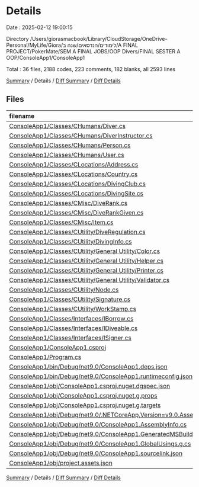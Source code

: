 # Details

Date : 2025-02-12 19:00:15

Directory /Users/giorasmacbook/Library/CloudStorage/OneDrive-Personal/MyLife/Giora/לימודים/הנדסאים/שנה ב/A FINAL PROJECT/PokerMate/SEM A FINAL JOBS/OOP Divers/FINAL SESTER A OOP/ConsoleApp1/ConsoleApp1

Total : 36 files,  2188 codes, 223 comments, 182 blanks, all 2593 lines

[Summary](results.md) / Details / [Diff Summary](diff.md) / [Diff Details](diff-details.md)

## Files
| filename | language | code | comment | blank | total |
| :--- | :--- | ---: | ---: | ---: | ---: |
| [ConsoleApp1/Classes/CHumans/Diver.cs](/ConsoleApp1/Classes/CHumans/Diver.cs) | C# | 133 | 17 | 9 | 159 |
| [ConsoleApp1/Classes/CHumans/DiverInstructor.cs](/ConsoleApp1/Classes/CHumans/DiverInstructor.cs) | C# | 44 | 7 | 5 | 56 |
| [ConsoleApp1/Classes/CHumans/Person.cs](/ConsoleApp1/Classes/CHumans/Person.cs) | C# | 132 | 10 | 25 | 167 |
| [ConsoleApp1/Classes/CHumans/User.cs](/ConsoleApp1/Classes/CHumans/User.cs) | C# | 36 | 4 | 6 | 46 |
| [ConsoleApp1/Classes/CLocations/Address.cs](/ConsoleApp1/Classes/CLocations/Address.cs) | C# | 66 | 3 | 2 | 71 |
| [ConsoleApp1/Classes/CLocations/Country.cs](/ConsoleApp1/Classes/CLocations/Country.cs) | C# | 41 | 3 | 5 | 49 |
| [ConsoleApp1/Classes/CLocations/DivingClub.cs](/ConsoleApp1/Classes/CLocations/DivingClub.cs) | C# | 133 | 7 | 11 | 151 |
| [ConsoleApp1/Classes/CLocations/DivingSite.cs](/ConsoleApp1/Classes/CLocations/DivingSite.cs) | C# | 67 | 4 | 4 | 75 |
| [ConsoleApp1/Classes/CMisc/DiveRank.cs](/ConsoleApp1/Classes/CMisc/DiveRank.cs) | C# | 46 | 4 | 4 | 54 |
| [ConsoleApp1/Classes/CMisc/DiveRankGiven.cs](/ConsoleApp1/Classes/CMisc/DiveRankGiven.cs) | C# | 36 | 5 | 4 | 45 |
| [ConsoleApp1/Classes/CMisc/Item.cs](/ConsoleApp1/Classes/CMisc/Item.cs) | C# | 64 | 5 | 3 | 72 |
| [ConsoleApp1/Classes/CUtility/DiveRegulation.cs](/ConsoleApp1/Classes/CUtility/DiveRegulation.cs) | C# | 49 | 7 | 4 | 60 |
| [ConsoleApp1/Classes/CUtility/DivingInfo.cs](/ConsoleApp1/Classes/CUtility/DivingInfo.cs) | C# | 161 | 14 | 8 | 183 |
| [ConsoleApp1/Classes/CUtility/General Utility/Color.cs](/ConsoleApp1/Classes/CUtility/General%20Utility/Color.cs) | C# | 67 | 3 | 0 | 70 |
| [ConsoleApp1/Classes/CUtility/General Utility/Helper.cs](/ConsoleApp1/Classes/CUtility/General%20Utility/Helper.cs) | C# | 33 | 6 | 4 | 43 |
| [ConsoleApp1/Classes/CUtility/General Utility/Printer.cs](/ConsoleApp1/Classes/CUtility/General%20Utility/Printer.cs) | C# | 351 | 66 | 25 | 442 |
| [ConsoleApp1/Classes/CUtility/General Utility/Validator.cs](/ConsoleApp1/Classes/CUtility/General%20Utility/Validator.cs) | C# | 275 | 13 | 33 | 321 |
| [ConsoleApp1/Classes/CUtility/Node.cs](/ConsoleApp1/Classes/CUtility/Node.cs) | C# | 80 | 9 | 8 | 97 |
| [ConsoleApp1/Classes/CUtility/Signature.cs](/ConsoleApp1/Classes/CUtility/Signature.cs) | C# | 11 | 0 | 2 | 13 |
| [ConsoleApp1/Classes/CUtility/WorkStamp.cs](/ConsoleApp1/Classes/CUtility/WorkStamp.cs) | C# | 10 | 5 | 2 | 17 |
| [ConsoleApp1/Classes/Interfaces/IBorrow.cs](/ConsoleApp1/Classes/Interfaces/IBorrow.cs) | C# | 5 | 4 | 0 | 9 |
| [ConsoleApp1/Classes/Interfaces/IDiveable.cs](/ConsoleApp1/Classes/Interfaces/IDiveable.cs) | C# | 5 | 0 | 0 | 5 |
| [ConsoleApp1/Classes/Interfaces/ISigner.cs](/ConsoleApp1/Classes/Interfaces/ISigner.cs) | C# | 4 | 0 | 0 | 4 |
| [ConsoleApp1/ConsoleApp1.csproj](/ConsoleApp1/ConsoleApp1.csproj) | XML | 11 | 0 | 4 | 15 |
| [ConsoleApp1/Program.cs](/ConsoleApp1/Program.cs) | C# | 25 | 16 | 6 | 47 |
| [ConsoleApp1/bin/Debug/net9.0/ConsoleApp1.deps.json](/ConsoleApp1/bin/Debug/net9.0/ConsoleApp1.deps.json) | JSON | 41 | 0 | 0 | 41 |
| [ConsoleApp1/bin/Debug/net9.0/ConsoleApp1.runtimeconfig.json](/ConsoleApp1/bin/Debug/net9.0/ConsoleApp1.runtimeconfig.json) | JSON | 12 | 0 | 0 | 12 |
| [ConsoleApp1/obj/ConsoleApp1.csproj.nuget.dgspec.json](/ConsoleApp1/obj/ConsoleApp1.csproj.nuget.dgspec.json) | JSON | 73 | 0 | 0 | 73 |
| [ConsoleApp1/obj/ConsoleApp1.csproj.nuget.g.props](/ConsoleApp1/obj/ConsoleApp1.csproj.nuget.g.props) | XML | 15 | 0 | 0 | 15 |
| [ConsoleApp1/obj/ConsoleApp1.csproj.nuget.g.targets](/ConsoleApp1/obj/ConsoleApp1.csproj.nuget.g.targets) | XML | 2 | 0 | 0 | 2 |
| [ConsoleApp1/obj/Debug/net9.0/.NETCoreApp,Version=v9.0.AssemblyAttributes.cs](/ConsoleApp1/obj/Debug/net9.0/.NETCoreApp,Version=v9.0.AssemblyAttributes.cs) | C# | 3 | 1 | 1 | 5 |
| [ConsoleApp1/obj/Debug/net9.0/ConsoleApp1.AssemblyInfo.cs](/ConsoleApp1/obj/Debug/net9.0/ConsoleApp1.AssemblyInfo.cs) | C# | 9 | 9 | 5 | 23 |
| [ConsoleApp1/obj/Debug/net9.0/ConsoleApp1.GeneratedMSBuildEditorConfig.editorconfig](/ConsoleApp1/obj/Debug/net9.0/ConsoleApp1.GeneratedMSBuildEditorConfig.editorconfig) | Properties | 15 | 0 | 1 | 16 |
| [ConsoleApp1/obj/Debug/net9.0/ConsoleApp1.GlobalUsings.g.cs](/ConsoleApp1/obj/Debug/net9.0/ConsoleApp1.GlobalUsings.g.cs) | C# | 7 | 1 | 1 | 9 |
| [ConsoleApp1/obj/Debug/net9.0/ConsoleApp1.sourcelink.json](/ConsoleApp1/obj/Debug/net9.0/ConsoleApp1.sourcelink.json) | JSON | 1 | 0 | 0 | 1 |
| [ConsoleApp1/obj/project.assets.json](/ConsoleApp1/obj/project.assets.json) | JSON | 125 | 0 | 0 | 125 |

[Summary](results.md) / Details / [Diff Summary](diff.md) / [Diff Details](diff-details.md)